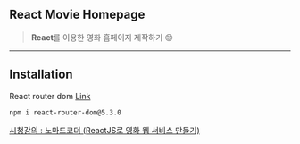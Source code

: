 ## React Movie Homepage
>**React**를 이용한 영화 홈페이지 제작하기 😊

---

## Installation
React router dom [Link](https://v5.reactrouter.com/web/guides/quick-start)
```
npm i react-router-dom@5.3.0
``` 


[시청강의 : 노마드코더
(ReactJS로 영화 웹 서비스 만들기)](https://nomadcoders.co/react-for-beginners/lobby, "강의페이지로 이동")
